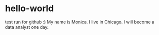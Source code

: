 # hello-world
test run for github :)
My name is Monica. I live in Chicago. I will become a data analyst one day. 
